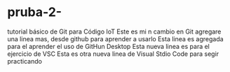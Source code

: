 # pruba-2-
tutorial básico de Git para Código IoT
Este es mi n cambio en Git 
agregare una linea mas, desde github para aprender a usarlo 
Esta linea es agregada para el aprender el uso de GitHun Desktop
Esta nueva linea es para el ejercicio de VSC 
Esta es otra nueva linea de Visual Stdio Code para segir practicando

